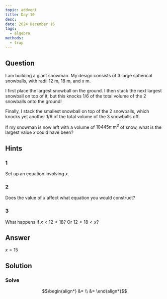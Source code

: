 ```yaml
---
topic: addvent
title: Day 10
desc: 
date: 2024 December 16
tags:
  - algebra
methods:
  - trap
---
```



## Question
I am building a giant snowman. My design consists of 3 large spherical snowballs, with radii $12\ \text{m}$, $18\ \text{m}$, and $x\ \text{m}$.

I first place the largest snowball on the ground. I then stack the next largest snowball on top of it, but this knocks $1/6$ of the total volume of the 2 snowballs onto the ground!

Finally, I stack the smallest snowball on top of the 2 snowballs, which knocks yet another $1/6$ of the total volume of the 3 snowballs off.

If my snowman is now left with a volume of $10445\pi\ \text{m}^3$ of snow, what is the largest value $x$ could have been?


## Hints

### 1
Set up an equation involving $x$.

### 2
Does the value of $x$ affect what equation you would construct?

### 3
What happens if $x < 12 < 18$? Or $12 < 18 < x$?


## Answer
$x = 15$


## Solution

### Solve
```math
\begin{align*}
  &= 
  \\ &= 
\end{align*}
```

